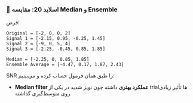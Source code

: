 ### 🔹 **اسلاید 20: مقایسه Median و Ensemble**

فرض:

```
Original = [-2, 0, 0, 2]
Signal 1 = [-2.15, 0.95, -0.25, 1.45]
Signal 2 = [-9, 0, 5, 4]
Signal 3 = [-2.25, -0.45, 0.85, 1.85]

Median = [-2.25, 0, 0.85, 1.85]
Ensemble Average = [-4.47, 0.17, 1.87, 2.43]
```

SNR را طبق همان فرمول حساب کرده و می‌بینیم:

* **Median filter عملکرد بهتری** داشته چون نویز شدید در یکی از trialها تأثیر زیادی روی متوسط‌گیری گذاشته.

